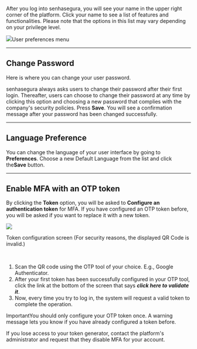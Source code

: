 After you log into senhasegura, you will see your name in the upper right corner of the platform. Click your name to see a list of features and functionalities. Please note that the options in this list may vary depending on your privilege level. 

  


![](https://cdn.document360.io/5a1d58df-64ce-42a2-8b23-688477d32f33/Images/Documentation/image-1664982071607.png)User preferences menu 

---

## Change Password

Here is where you can change your user password.

senhasegura always asks users to change their password after their first login. Thereafter, users can choose to change their password at any time by clicking this option and choosing a new password that complies with the company's security policies. Press **Save**. You will see a confirmation message after your password has been changed successfully.



---

## Language Preference

You can change the language of your user interface by going to **Preferences**. Choose a new Default Language from the list and click the**Save** button.



---

## Enable MFA with an OTP token

By clicking the **Token** option, you will be asked to **Configure an authentication token** for MFA. If you have configured an OTP token before, you will be asked if you want to replace it with a new token.

  


![](https://cdn.document360.io/5a1d58df-64ce-42a2-8b23-688477d32f33/Images/Documentation/image-1664982210767.png)

Token configuration screen (For security reasons, the displayed QR Code is invalid.)

 

1. Scan the QR code using the OTP tool of your choice. E.g., Google Authenticator.
2. After your first token has been successfully configured in your OTP tool, click the link at the bottom of the screen that says ***click here to validate it***.
3. Now, every time you try to log in, the system will request a valid token to complete the operation.

ImportantYou should only configure your OTP token once. A warning message lets you know if you have already configured a token before.

If you lose access to your token generator, contact the platform's administrator and request that they disable MFA for your account.

